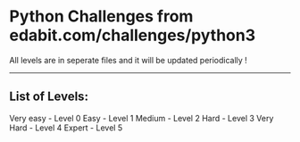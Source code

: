 # Python Challenges from edabit.com/challenges/python3

All levels are in seperate files and it will be updated periodically !

---------------
List of Levels:
---------------
Very easy   - Level 0
Easy        - Level 1
Medium      - Level 2
Hard        - Level 3
Very Hard   - Level 4
Expert      - Level 5